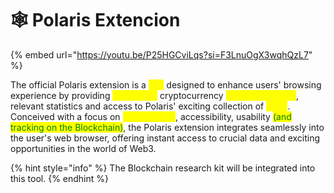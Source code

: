 # 🕸️ Polaris Extencion

{% embed url="https://youtu.be/P25HGCviLqs?si=F3LnuOgX3wqhQzL7" %}

The official Polaris extension is a <mark style="color:yellow;">tool</mark> designed to enhance users' browsing experience by providing <mark style="color:yellow;">up-to-date</mark> cryptocurrency <mark style="color:yellow;">price information</mark>, relevant statistics and access to Polaris' exciting collection of <mark style="color:yellow;">NFTs</mark>. Conceived with a focus on <mark style="color:yellow;">convenience</mark>, accessibility, usability <mark style="color:green;">(and tracking on the Blockchain)</mark>, the Polaris extension integrates seamlessly into the user's web browser, offering instant access to crucial data and exciting opportunities in the world of Web3.

{% hint style="info" %}
The Blockchain research kit will be integrated into this tool.
{% endhint %}

